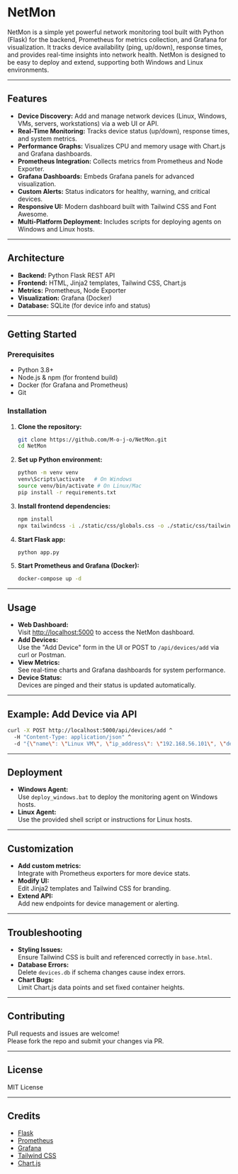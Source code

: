# NetMon

NetMon is a simple yet powerful network monitoring tool built with Python (Flask) for the backend, Prometheus for metrics collection, and Grafana for visualization. It tracks device availability (ping, up/down), response times, and provides real-time insights into network health. NetMon is designed to be easy to deploy and extend, supporting both Windows and Linux environments.

---

## Features

- **Device Discovery:** Add and manage network devices (Linux, Windows, VMs, servers, workstations) via a web UI or API.
- **Real-Time Monitoring:** Tracks device status (up/down), response times, and system metrics.
- **Performance Graphs:** Visualizes CPU and memory usage with Chart.js and Grafana dashboards.
- **Prometheus Integration:** Collects metrics from Prometheus and Node Exporter.
- **Grafana Dashboards:** Embeds Grafana panels for advanced visualization.
- **Custom Alerts:** Status indicators for healthy, warning, and critical devices.
- **Responsive UI:** Modern dashboard built with Tailwind CSS and Font Awesome.
- **Multi-Platform Deployment:** Includes scripts for deploying agents on Windows and Linux hosts.

---

## Architecture

- **Backend:** Python Flask REST API
- **Frontend:** HTML, Jinja2 templates, Tailwind CSS, Chart.js
- **Metrics:** Prometheus, Node Exporter
- **Visualization:** Grafana (Docker)
- **Database:** SQLite (for device info and status)

---

## Getting Started

### Prerequisites

- Python 3.8+
- Node.js & npm (for frontend build)
- Docker (for Grafana and Prometheus)
- Git

### Installation

1. **Clone the repository:**
   ```sh
   git clone https://github.com/M-o-j-o/NetMon.git
   cd NetMon
   ```

2. **Set up Python environment:**
   ```sh
   python -m venv venv
   venv\Scripts\activate   # On Windows
   source venv/bin/activate # On Linux/Mac
   pip install -r requirements.txt
   ```

3. **Install frontend dependencies:**
   ```sh
   npm install
   npx tailwindcss -i ./static/css/globals.css -o ./static/css/tailwind.css --watch
   ```

4. **Start Flask app:**
   ```sh
   python app.py
   ```

5. **Start Prometheus and Grafana (Docker):**
   ```sh
   docker-compose up -d
   ```

---

## Usage

- **Web Dashboard:**  
  Visit [http://localhost:5000](http://localhost:5000) to access the NetMon dashboard.
- **Add Devices:**  
  Use the "Add Device" form in the UI or POST to `/api/devices/add` via curl or Postman.
- **View Metrics:**  
  See real-time charts and Grafana dashboards for system performance.
- **Device Status:**  
  Devices are pinged and their status is updated automatically.

---

## Example: Add Device via API

```sh
curl -X POST http://localhost:5000/api/devices/add ^
  -H "Content-Type: application/json" ^
  -d "{\"name\": \"Linux VM\", \"ip_address\": \"192.168.56.101\", \"device_type\": \"server\", \"port\": 22, \"description\": \"Ubuntu VM\", \"tags\": [\"linux\",\"vm\"]}"
```

---

## Deployment

- **Windows Agent:**  
  Use `deploy_windows.bat` to deploy the monitoring agent on Windows hosts.
- **Linux Agent:**  
  Use the provided shell script or instructions for Linux hosts.

---

## Customization

- **Add custom metrics:**  
  Integrate with Prometheus exporters for more device stats.
- **Modify UI:**  
  Edit Jinja2 templates and Tailwind CSS for branding.
- **Extend API:**  
  Add new endpoints for device management or alerting.

---

## Troubleshooting

- **Styling Issues:**  
  Ensure Tailwind CSS is built and referenced correctly in `base.html`.
- **Database Errors:**  
  Delete `devices.db` if schema changes cause index errors.
- **Chart Bugs:**  
  Limit Chart.js data points and set fixed container heights.

---

## Contributing

Pull requests and issues are welcome!  
Please fork the repo and submit your changes via PR.

---

## License

MIT License

---

## Credits

- [Flask](https://flask.palletsprojects.com/)
- [Prometheus](https://prometheus.io/)
- [Grafana](https://grafana.com/)
- [Tailwind CSS](https://tailwindcss.com/)
- [Chart.js](https://www.chartjs.org/)